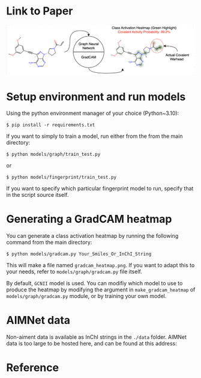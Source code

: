 # Link to Paper

![Alt Text](./images/abstract_image.png)

# Setup environment and run models
Using the python environment manager of your choice (Python~3.10):

```
$ pip install -r requirements.txt
```
If you want to simply to train a model, run either from the from the main directory:
```
$ python models/graph/train_test.py
```
or
```
$ python models/fingerprint/train_test.py
```
If you want to specify which particular fingerprint model to run, specify that in the script source itself.

# Generating a GradCAM heatmap
You can generate a class activation heatmap by running the following command from the main directory:
```
$ python models/gradcam.py Your_Smiles_Or_InChI_String
```
This will make a file named `gradcam_heatmap.png`. If you want to adapt this to your needs, refer to `models/graph/gradcam.py` file itself.

By default, `GCNII` model is used. You can modifiy which model to use to produce the heatmap by modifying the argument in `make_gradcam_heatmap` of `models/graph/gradcam.py` module, or by training your own model.

# AIMNet data
Non-aiment data is available as InChI strings in the `./data` folder.
AIMNet data is too large to be hosted here, and can be found at this address:

# Reference
